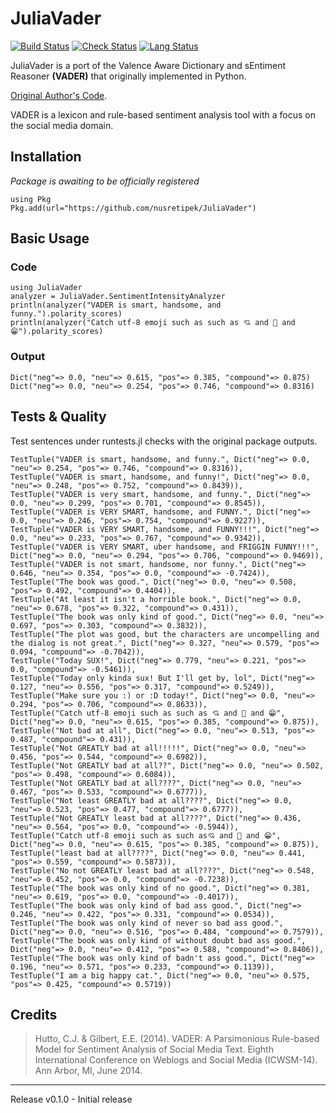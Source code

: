 # JuliaVader

[![Build Status](https://travis-ci.org/nusretipek/JuliaVader.svg?branch=master)](https://travis-ci.org/nusretipek/JuliaVader)
[![Check Status](https://img.shields.io/github/checks-status/nusretipek/JuliaVader/master)](https://img.shields.io/github/checks-status/nusretipek/JuliaVader/master)
[![Lang Status](https://img.shields.io/github/languages/top/nusretipek/JuliaVader?color=blueviolet)](https://img.shields.io/github/languages/top/nusretipek/JuliaVader?color=blueviolet)

JuliaVader is a port of the Valence Aware Dictionary and sEntiment Reasoner **(VADER)** that originally implemented in Python.

[Original Author's Code](https://github.com/cjhutto/vaderSentiment). 

VADER is a lexicon and rule-based sentiment analysis tool with a focus on the social media domain.

## Installation 

*Package is awaiting to be officially registered*

```
using Pkg
Pkg.add(url="https://github.com/nusretipek/JuliaVader")
```

## Basic Usage

### Code
```
using JuliaVader
analyzer = JuliaVader.SentimentIntensityAnalyzer
println(analyzer("VADER is smart, handsome, and funny.").polarity_scores)
println(analyzer("Catch utf-8 emoji such as such as 💘 and 💋 and 😁").polarity_scores)
```
### Output
```
Dict("neg"=> 0.0, "neu"=> 0.615, "pos"=> 0.385, "compound"=> 0.875)
Dict("neg"=> 0.0, "neu"=> 0.254, "pos"=> 0.746, "compound"=> 0.8316)
```

## Tests & Quality

Test sentences under runtests.jl checks with the original package outputs.
```
TestTuple("VADER is smart, handsome, and funny.", Dict("neg"=> 0.0, "neu"=> 0.254, "pos"=> 0.746, "compound"=> 0.8316)),
TestTuple("VADER is smart, handsome, and funny!", Dict("neg"=> 0.0, "neu"=> 0.248, "pos"=> 0.752, "compound"=> 0.8439)),
TestTuple("VADER is very smart, handsome, and funny.", Dict("neg"=> 0.0, "neu"=> 0.299, "pos"=> 0.701, "compound"=> 0.8545)),
TestTuple("VADER is VERY SMART, handsome, and FUNNY.", Dict("neg"=> 0.0, "neu"=> 0.246, "pos"=> 0.754, "compound"=> 0.9227)),
TestTuple("VADER is VERY SMART, handsome, and FUNNY!!!", Dict("neg"=> 0.0, "neu"=> 0.233, "pos"=> 0.767, "compound"=> 0.9342)),
TestTuple("VADER is VERY SMART, uber handsome, and FRIGGIN FUNNY!!!", Dict("neg"=> 0.0, "neu"=> 0.294, "pos"=> 0.706, "compound"=> 0.9469)),
TestTuple("VADER is not smart, handsome, nor funny.", Dict("neg"=> 0.646, "neu"=> 0.354, "pos"=> 0.0, "compound"=> -0.7424)),
TestTuple("The book was good.", Dict("neg"=> 0.0, "neu"=> 0.508, "pos"=> 0.492, "compound"=> 0.4404)),
TestTuple("At least it isn't a horrible book.", Dict("neg"=> 0.0, "neu"=> 0.678, "pos"=> 0.322, "compound"=> 0.431)),
TestTuple("The book was only kind of good.", Dict("neg"=> 0.0, "neu"=> 0.697, "pos"=> 0.303, "compound"=> 0.3832)),
TestTuple("The plot was good, but the characters are uncompelling and the dialog is not great.", Dict("neg"=> 0.327, "neu"=> 0.579, "pos"=> 0.094, "compound"=> -0.7042)),
TestTuple("Today SUX!", Dict("neg"=> 0.779, "neu"=> 0.221, "pos"=> 0.0, "compound"=> -0.5461)),
TestTuple("Today only kinda sux! But I'll get by, lol", Dict("neg"=> 0.127, "neu"=> 0.556, "pos"=> 0.317, "compound"=> 0.5249)),
TestTuple("Make sure you :) or :D today!", Dict("neg"=> 0.0, "neu"=> 0.294, "pos"=> 0.706, "compound"=> 0.8633)),
TestTuple("Catch utf-8 emoji such as such as 💘 and 💋 and 😁", Dict("neg"=> 0.0, "neu"=> 0.615, "pos"=> 0.385, "compound"=> 0.875)),
TestTuple("Not bad at all", Dict("neg"=> 0.0, "neu"=> 0.513, "pos"=> 0.487, "compound"=> 0.431)),
TestTuple("Not GREATLY bad at all!!!!!", Dict("neg"=> 0.0, "neu"=> 0.456, "pos"=> 0.544, "compound"=> 0.6982)),
TestTuple("Not GREATLY bad at all??", Dict("neg"=> 0.0, "neu"=> 0.502, "pos"=> 0.498, "compound"=> 0.6084)),
TestTuple("Not GREATLY bad at all????", Dict("neg"=> 0.0, "neu"=> 0.467, "pos"=> 0.533, "compound"=> 0.6777)),
TestTuple("Not least GREATLY bad at all????", Dict("neg"=> 0.0, "neu"=> 0.523, "pos"=> 0.477, "compound"=> 0.6777)),
TestTuple("Not GREATLY least bad at all????", Dict("neg"=> 0.436, "neu"=> 0.564, "pos"=> 0.0, "compound"=> -0.5944)),
TestTuple("Catch utf-8 emoji such as such as💘 and 💋 and 😁", Dict("neg"=> 0.0, "neu"=> 0.615, "pos"=> 0.385, "compound"=> 0.875)),
TestTuple("least bad at all????", Dict("neg"=> 0.0, "neu"=> 0.441, "pos"=> 0.559, "compound"=> 0.5873)),
TestTuple("No not GREATLY least bad at all????", Dict("neg"=> 0.548, "neu"=> 0.452, "pos"=> 0.0, "compound"=> -0.7238)),
TestTuple("The book was only kind of no good.", Dict("neg"=> 0.381, "neu"=> 0.619, "pos"=> 0.0, "compound"=> -0.4017)),
TestTuple("The book was only kind of bad ass good.", Dict("neg"=> 0.246, "neu"=> 0.422, "pos"=> 0.331, "compound"=> 0.0534)),
TestTuple("The book was only kind of never so bad ass good.", Dict("neg"=> 0.0, "neu"=> 0.516, "pos"=> 0.484, "compound"=> 0.7579)),
TestTuple("The book was only kind of without doubt bad ass good.", Dict("neg"=> 0.0, "neu"=> 0.412, "pos"=> 0.588, "compound"=> 0.8406)),
TestTuple("The book was only kind of badn't ass good.", Dict("neg"=> 0.196, "neu"=> 0.571, "pos"=> 0.233, "compound"=> 0.1139)),
TestTuple("I am a big happy cat.", Dict("neg"=> 0.0, "neu"=> 0.575, "pos"=> 0.425, "compound"=> 0.5719))
```

## Credits
> Hutto, C.J. & Gilbert, E.E. (2014). VADER: A Parsimonious Rule-based Model for Sentiment Analysis of Social Media Text. Eighth International Conference on Weblogs and Social Media (ICWSM-14). Ann Arbor, MI, June 2014.

<hr>

Release v0.1.0 - Initial release
